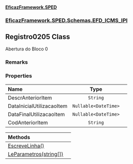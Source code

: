 #### [EficazFramework.SPED](EficazFrameworkSPED.md 'EficazFramework SPED')
### [EficazFramework.SPED.Schemas.EFD_ICMS_IPI](EficazFramework.SPED.Schemas.EFD_ICMS_IPI.md 'EficazFramework.SPED.Schemas.EFD_ICMS_IPI')

## Registro0205 Class

Abertura do Bloco 0

### Remarks
### Properties

| Name | Type | |
| :--- | :---: | :--- |
| DescrAnteriorItem | `String` |  |
| DataInicialUtilizacaoItem | `Nullable<DateTime>` |  |
| DataFinalUtilizacaoItem | `Nullable<DateTime>` |  |
| CodAnteriorItem | `String` |  |

| Methods | |
| :--- | :--- |
| [EscreveLinha()](EficazFramework.SPED.Schemas.EFD_ICMS_IPI/Registro0205/EscreveLinha().md 'EficazFramework.SPED.Schemas.EFD_ICMS_IPI.Registro0205.EscreveLinha()') | |
| [LeParametros(string[])](EficazFramework.SPED.Schemas.EFD_ICMS_IPI/Registro0205/LeParametros(string[]).md 'EficazFramework.SPED.Schemas.EFD_ICMS_IPI.Registro0205.LeParametros(string[])') | |
